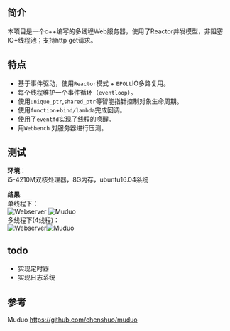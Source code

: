## 简介
本项目是一个c++编写的多线程Web服务器，使用了Reactor并发模型，非阻塞IO+线程池；支持http get请求。

## 特点

- 基于事件驱动，使用`Reactor`模式 + `EPOLL`IO多路复用。
- 每个线程维护一个事件循环（`eventloop`）。
- 使用`unique_ptr`,`shared_ptr`等智能指针控制对象生命周期。
- 使用`function`+`bind/lambda`完成回调。
- 使用了`eventfd`实现了线程的唤醒。
- 用`Webbench` 对服务器进行压测。

## 测试
**环境**：  
    i5-4210M双核处理器，8G内存，ubuntu16.04系统

**结果**:  
单线程下：  
![Webserver](https://github.com/hzhzhhz/Webserver/blob/master/pic/single_web.png) ![Muduo](https://github.com/hzhzhhz/Webserver/blob/master/pic/single_muduo.png)  
多线程下(4线程)：  
![Webserver](https://github.com/hzhzhhz/Webserver/blob/master/pic/multi_web.png)![Muduo](https://github.com/hzhzhhz/Webserver/blob/master/pic/multi_muduo.png)
## todo
- 实现定时器
- 实现日志系统

## 参考

Muduo https://github.com/chenshuo/muduo
